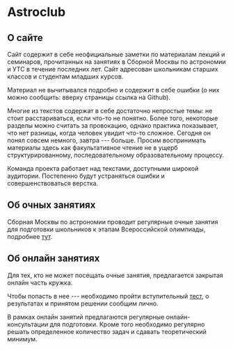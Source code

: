 # Astroclub

## О сайте

Сайт содержит в себе неофициальные заметки по материалам лекций и семинаров, прочитанных на занятиях в Сборной Москвы по астрономии и УТС в течение последних лет. Сайт адресован школьникам старших классов и студентам младших курсов.

Материал не вычитывался подробно и содержит в себе ошибки (о них можно сообщить: вверху страницы ссылка на Github).

Многие из текстов содержат в себе достаточно непростые темы: не стоит расстариваться, если что-то не понятно. Более того, некоторые разделы можно считать за провокацию, однако практика показывает, что нет разницы, когда человек увидит что-то сложное. Сегодня он понял совсем немного, завтра --- больше. Просим воспринимать материалы здесь как факультативное чтение не в ущерб структурированному, последовательному образовательному процессу.

Команда проекта работает над текстами, доступными широкой аудитории. Постепенно будут устраняться ошибки и совершенствоваться верстка.

## Об очных занятиях

Сборная Москвы по астрономии проводит регулярные очные занятия для подготовки школьников к этапам Всероссийской олимпиады, подробнее [тут](https://astroedu.ru/).

## Об онлайн занятиях

Для тех, кто не может посещать очные занятия, предлагается закрытая онлайн часть кружка.

Чтобы попасть в нее --- необходимо пройти вступительный [тест](https://forms.yandex.ru/cloud/6728db6a90fa7b17053fffdf/), о результатах и принятом решении сообщим лично.

В рамках онлайн занятий предлагаются регулярные онлайн-консультации для подготовки. Кроме того необходимо регулярно решать определенное количество задач и сдавать теоретический минимум.
